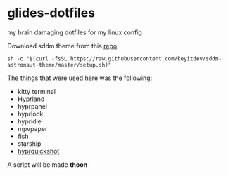 # glides-dotfiles
my brain damaging dotfiles for my linux config

Download sddm theme from this [repo](https://github.com/Keyitdev/sddm-astronaut-theme)

```
sh -c "$(curl -fsSL https://raw.githubusercontent.com/keyitdev/sddm-astronaut-theme/master/setup.sh)"
```

The things that were used here was the following:
 - kitty terminal
 - Hyprland
 - hyprpanel
 - hyprlock
 - hypridle
 - mpvpaper
 - fish
 - starship
 - [hyprquickshot](https://github.com/JamDon2/hyprquickshot)

A script will be made **thoon**
